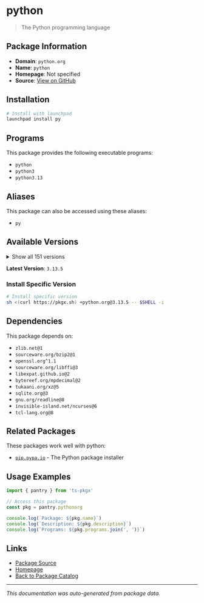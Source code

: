 # python

> The Python programming language

## Package Information

- **Domain**: `python.org`
- **Name**: `python`
- **Homepage**: Not specified
- **Source**: [View on GitHub](https://github.com/pkgxdev/pantry/tree/main/projects/python.org/package.yml)

## Installation

```bash
# Install with launchpad
launchpad install py
```

## Programs

This package provides the following executable programs:

- `python`
- `python3`
- `python3.13`

## Aliases

This package can also be accessed using these aliases:

- `py`

## Available Versions

<details>
<summary>Show all 151 versions</summary>

- `3.13.5`, `3.13.4`, `3.13.3`, `3.13.2`, `3.13.1`
- `3.13.0`, `3.12.11`, `3.12.10`, `3.12.9`, `3.12.8`
- `3.12.7`, `3.12.6`, `3.12.5`, `3.12.4`, `3.12.3`
- `3.12.2`, `3.12.1`, `3.12.0`, `3.11.13`, `3.11.12`
- `3.11.11`, `3.11.10`, `3.11.9`, `3.11.8`, `3.11.7`
- `3.11.6`, `3.11.5`, `3.11.4`, `3.11.3`, `3.11.2`
- `3.11.1`, `3.11.0`, `3.10.18`, `3.10.17`, `3.10.16`
- `3.10.15`, `3.10.14`, `3.10.13`, `3.10.12`, `3.10.11`
- `3.10.10`, `3.10.8`, `3.10.7`, `3.10.6`, `3.10.5`
- `3.10.4`, `3.10.3`, `3.10.2`, `3.10.1`, `3.10.0`
- `3.9.23`, `3.9.22`, `3.9.21`, `3.9.20`, `3.9.19`
- `3.9.18`, `3.9.17`, `3.9.16`, `3.9.15`, `3.9.14`
- `3.9.13`, `3.9.12`, `3.9.11`, `3.9.10`, `3.9.9`
- `3.9.8`, `3.9.7`, `3.9.6`, `3.9.5`, `3.9.4`
- `3.9.3`, `3.9.2`, `3.9.1`, `3.9.0`, `3.8.20`
- `3.8.19`, `3.8.18`, `3.8.17`, `3.8.16`, `3.8.15`
- `3.8.14`, `3.8.13`, `3.8.12`, `3.8.11`, `3.8.10`
- `3.8.9`, `3.8.8`, `3.8.7`, `3.8.6`, `3.8.5`
- `3.8.4`, `3.8.3`, `3.8.2`, `3.8.1`, `3.8.0`
- `3.7.17`, `3.7.16`, `3.7.15`, `3.7.14`, `3.7.13`
- `3.7.12`, `3.7.11`, `3.7.10`, `3.7.9`, `3.7.8`
- `3.7.7`, `3.7.6`, `3.7.5`, `3.7.4`, `3.7.3`
- `3.7.2`, `3.7.1`, `3.7.0`, `3.6.15`, `3.6.14`
- `3.6.13`, `3.6.12`, `3.6.11`, `3.6.10`, `3.6.9`
- `3.6.8`, `3.6.7`, `3.6.6`, `3.6.5`, `3.6.4`
- `3.6.3`, `3.6.2`, `3.6.1`, `3.6.0`, `3.5.10`
- `3.5.9`, `3.5.8`, `3.5.7`, `3.5.6`, `3.5.5`
- `3.5.4`, `3.5.3`, `3.5.2`, `3.5.1`, `3.5.0`
- `3.4.10`, `3.4.9`, `3.4.8`, `3.4.7`, `3.4.6`
- `3.4.5`, `3.4.4`, `3.4.3`, `3.4.2`, `3.3.0`
- `2.7.18`

</details>

**Latest Version**: `3.13.5`

### Install Specific Version

```bash
# Install specific version
sh <(curl https://pkgx.sh) +python.org@3.13.5 -- $SHELL -i
```

## Dependencies

This package depends on:

- `zlib.net@1`
- `sourceware.org/bzip2@1`
- `openssl.org^1.1`
- `sourceware.org/libffi@3`
- `libexpat.github.io@2`
- `bytereef.org/mpdecimal@2`
- `tukaani.org/xz@5`
- `sqlite.org@3`
- `gnu.org/readline@8`
- `invisible-island.net/ncurses@6`
- `tcl-lang.org@8`

## Related Packages

These packages work well with python:

- [`pip.pypa.io`](pippypaio.md) - The Python package installer

## Usage Examples

```typescript
import { pantry } from 'ts-pkgx'

// Access this package
const pkg = pantry.pythonorg

console.log(`Package: ${pkg.name}`)
console.log(`Description: ${pkg.description}`)
console.log(`Programs: ${pkg.programs.join(', ')}`)
```

## Links

- [Package Source](https://github.com/pkgxdev/pantry/tree/main/projects/python.org/package.yml)
- [Homepage](#)
- [Back to Package Catalog](../package-catalog.md)

---

*This documentation was auto-generated from package data.*
